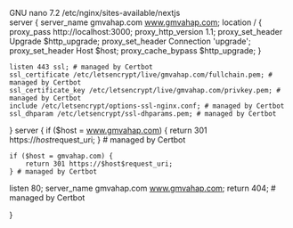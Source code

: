 GNU nano 7.2 /etc/nginx/sites-available/nextjs  
server {
server_name gmvahap.com www.gmvahap.com;
location / {
proxy_pass http://localhost:3000;
proxy_http_version 1.1;
proxy_set_header Upgrade $http_upgrade;
proxy_set_header Connection 'upgrade';
proxy_set_header Host $host;
proxy_cache_bypass $http_upgrade;
}

    listen 443 ssl; # managed by Certbot
    ssl_certificate /etc/letsencrypt/live/gmvahap.com/fullchain.pem; # managed by Certbot
    ssl_certificate_key /etc/letsencrypt/live/gmvahap.com/privkey.pem; # managed by Certbot
    include /etc/letsencrypt/options-ssl-nginx.conf; # managed by Certbot
    ssl_dhparam /etc/letsencrypt/ssl-dhparams.pem; # managed by Certbot

}
server {
if ($host = www.gmvahap.com) {
        return 301 https://$host$request_uri;
} # managed by Certbot

    if ($host = gmvahap.com) {
        return 301 https://$host$request_uri;
    } # managed by Certbot

listen 80;
server_name gmvahap.com www.gmvahap.com;
return 404; # managed by Certbot

}
